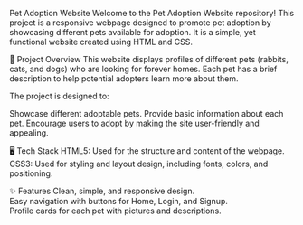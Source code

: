 Pet Adoption Website
Welcome to the Pet Adoption Website repository! This project is a responsive webpage designed to promote pet adoption by showcasing different pets available for adoption. It is a simple, yet functional website created using HTML and CSS.

🐾 Project Overview
This website displays profiles of different pets (rabbits, cats, and dogs) who are looking for forever homes. Each pet has a brief description to help potential adopters learn more about them.

The project is designed to:

Showcase different adoptable pets.
Provide basic information about each pet.
Encourage users to adopt by making the site user-friendly and appealing.


🖥️ Tech Stack
HTML5: Used for the structure and content of the webpage.<br>
CSS3: Used for styling and layout design, including fonts, colors, and positioning.


✨ Features
Clean, simple, and responsive design.<br>
Easy navigation with buttons for Home, Login, and Signup.<br>
Profile cards for each pet with pictures and descriptions.
